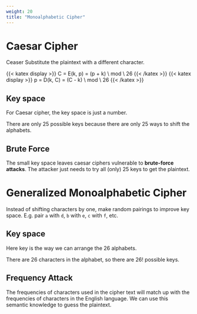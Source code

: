 ```yaml
---
weight: 20
title: "Monoalphabetic Cipher"
---
```


# Caesar Cipher

Ceaser Substitute the plaintext with a different character.

{{< katex display >}} C = E(k, p) = (p + k) \ mod \ 26 {{< /katex >}}
{{< katex display >}} p = D(k, C) = (C - k) \ mod \ 26 {{< /katex >}}

## Key space

For Caesar cipher, the key space is just a number.

There are only 25 possible keys because there are only 25 ways to shift the alphabets.

## Brute Force

The small key space leaves caesar ciphers vulnerable to **brute-force attacks**. The attacker just needs to try all (only) 25 keys to get the plaintext.

# Generalized Monoalphabetic Cipher

Instead of shifting characters by one, make random pairings to improve key space. E.g. pair `a` with `d`, `b` with `e`, `c` with `f`, etc.

## Key space

Here key is the way we can arrange the 26 alphabets.

There are 26 characters in the alphabet, so there are 26! possible keys.

## Frequency Attack

The frequencies of characters used in the cipher text will match up with the frequencies of characters in the English language. We can use this semantic knowledge to guess the plaintext.

